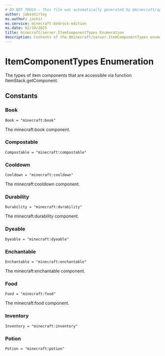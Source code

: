 ```yaml
---
# DO NOT TOUCH — This file was automatically generated by @minecraft/api-docs-generator, to report problems file an issue at https://github.com/Mojang/minecraft-scripting-libraries
author: jakeshirley
ms.author: jashir
ms.service: minecraft-bedrock-edition
ms.date: 02/10/2025
title: minecraft/server.ItemComponentTypes Enumeration
description: Contents of the @minecraft/server.ItemComponentTypes enumeration.
---
```

# ItemComponentTypes Enumeration

The types of item components that are accessible via function ItemStack.getComponent.

## Constants
### **Book**
`Book = "minecraft:book"`

The minecraft:book component.
### **Compostable**
`Compostable = "minecraft:compostable"`
### **Cooldown**
`Cooldown = "minecraft:cooldown"`

The minecraft:cooldown component.
### **Durability**
`Durability = "minecraft:durability"`

The minecraft:durability component.
### **Dyeable**
`Dyeable = "minecraft:dyeable"`
### **Enchantable**
`Enchantable = "minecraft:enchantable"`

The minecraft:enchantable component.
### **Food**
`Food = "minecraft:food"`

The minecraft:food component.
### **Inventory**
`Inventory = "minecraft:inventory"`
### **Potion**
`Potion = "minecraft:potion"`
